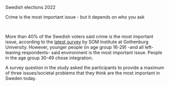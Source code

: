 <p class="text-kicker">Swedish elections 2022</p>
<p class="text-h2"> Crime is the most important issue - but it depends on who you ask</p>

<p class="text-body-2"><br />

More than 40% of the Swedish voters said crime is the most important issue, according to the [latest survey](https://www.gu.se/sites/default/files/2022-03/L%C3%A5ngsiktiga%20trender%20och%20viktiga%20samh%C3%A4llsproblem%20-%20Johan%20Martinsson_0.pdf) by SOM Institute at Gothenburg University.
However, younger people (in age group 16-29) -and all left-leaning respondents- said environment is the most important issue. People in the age group 30-49 chose integration.

A survey question in the study asked the participants to provide a maximum of three issues/societal problems that they think are the most important in Sweden today.
</p><br /><br /><br />
